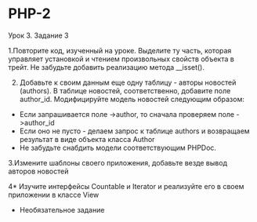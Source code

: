# PHP-2

Урок 3. Задание 3

1.Повторите код, изученный на уроке.
Выделите ту часть, которая управляет установкой и чтением произвольных свойств объекта в трейт.
Не забудьте добавить реализацию метода __isset().

2. Добавьте к своим данным еще одну таблицу - авторы новостей (authors). В таблице новостей, соответственно,
добавите поле author_id. Модифицируйте модель новостей следующим образом:
 - Если запрашивается поле ->author, то сначала проверяем поле ->author_id
 - Если оно не пусто - делаем запрос к таблице authors и возвращаем результат в виде объекта класса Author
 - Не забудьте снабдить модели соответствующим PHPDoc.

3.Измените шаблоны своего приложения, добавьте везде вывод авторов новостей

4* Изучите интерфейсы Countable и Iterator и реализуйте его в своем приложении в классе View

* Необязательное задание